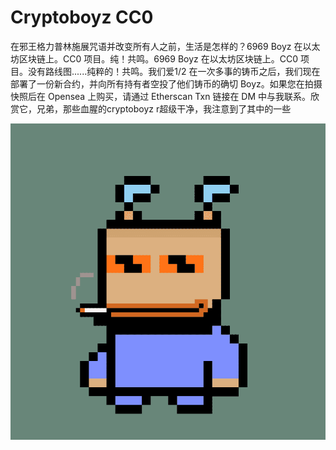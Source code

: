 # Cryptoboyz CC0

在邪王格力普林施展咒语并改变所有人之前，生活是怎样的？6969 Boyz 在以太坊区块链上。CC0 项目。纯！共鸣。6969 Boyz 在以太坊区块链上。CC0 项目。没有路线图......纯粹的！共鸣。我们爱1/2 在一次多事的铸币之后，我们现在部署了一份新合约，并向所有持有者空投了他们铸币的确切 Boyz。如果您在拍摄快照后在 Opensea 上购买，请通过 Etherscan Txn 链接在 DM 中与我联系。欣赏它，兄弟，那些血腥的cryptoboyz r超级干净，我注意到了其中的一些

![nft](1.png)
